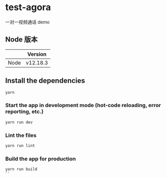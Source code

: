 # test-agora

一对一视频通话 demo

## Node 版本

|               | Version                     |
|---------------|-----------------------------|
| Node          | v12.18.3                    |

## Install the dependencies
```bash
yarn
```

### Start the app in development mode (hot-code reloading, error reporting, etc.)
```bash
yarn run dev
```

### Lint the files
```bash
yarn run lint
```

### Build the app for production
```bash
yarn run build
``
